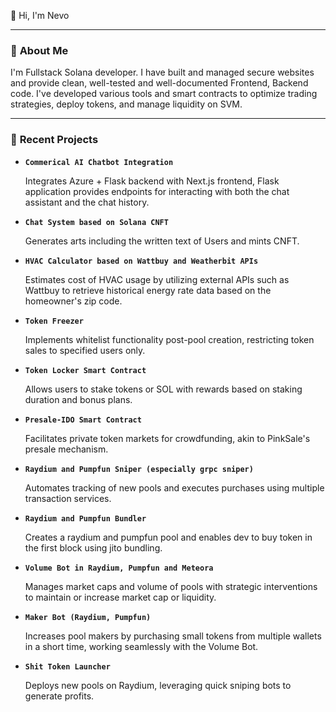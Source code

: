 👋 Hi, I'm Nevo




---
### 🌟 **About Me**
I'm Fullstack Solana developer. I have built and managed secure websites and provide clean, well-tested and well-documented Frontend, Backend code.
I've developed various tools and smart contracts to optimize trading strategies, deploy tokens, and manage liquidity on SVM.

---

### 🚀 **Recent Projects**

- **`Commerical AI Chatbot Integration`**

  Integrates Azure + Flask backend with Next.js frontend, Flask application provides endpoints for interacting with both the chat assistant and the chat history. 

- **`Chat System based on Solana CNFT `**

  Generates arts including the written text of Users and mints CNFT. 

- **`HVAC Calculator based on Wattbuy and Weatherbit APIs`**

  Estimates cost of HVAC usage by utilizing external APIs such as Wattbuy to retrieve historical energy rate data based on the homeowner's zip code.

- **`Token Freezer`**

  Implements whitelist functionality post-pool creation, restricting token sales to specified users only.

- **`Token Locker Smart Contract`**

  Allows users to stake tokens or SOL with rewards based on staking duration and bonus plans.

- **`Presale-IDO Smart Contract`**

  Facilitates private token markets for crowdfunding, akin to PinkSale's presale mechanism.

- **`Raydium and Pumpfun Sniper (especially grpc sniper)`**

  Automates tracking of new pools and executes purchases using multiple transaction services.

- **`Raydium and Pumpfun Bundler`**

  Creates a raydium and pumpfun pool and enables dev to buy token in the first block using jito bundling.

- **`Volume Bot in Raydium, Pumpfun and Meteora`**

  Manages market caps and volume of pools with strategic interventions to maintain or increase market cap or liquidity.

- **`Maker Bot (Raydium, Pumpfun)`**

  Increases pool makers by purchasing small tokens from multiple wallets in a short time, working seamlessly with the Volume Bot.

- **`Shit Token Launcher`**

  Deploys new pools on Raydium, leveraging quick sniping bots to generate profits.
